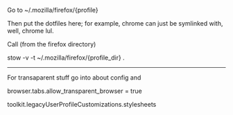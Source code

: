 Go to ~/.mozilla/firefox/{profile}

Then put the dotfiles here; for example, chrome can just be symlinked with, well, chrome lul.

Call (from the firefox directory)

stow -v -t ~/.mozilla/firefox/{profile_dir} .

----

For transaparent stuff go into about config and  

browser.tabs.allow_transparent_browser = true 

toolkit.legacyUserProfileCustomizations.stylesheets
